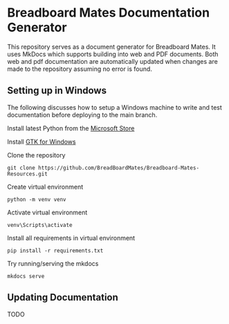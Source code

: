 # Breadboard Mates Documentation Generator

This repository serves as a document generator for Breadboard Mates. It uses MkDocs which supports building into web and PDF documents. Both web and pdf documentation are automatically updated when changes are made to the repository assuming no error is found.

## Setting up in Windows

The following discusses how to setup a Windows machine to write and test documentation before deploying to the main branch.

Install latest Python from the [Microsoft Store](https://www.microsoft.com/en-us/search?q=python)

Install [GTK for Windows](https://github.com/tschoonj/GTK-for-Windows-Runtime-Environment-Installer/releases)

Clone the repository

    git clone https://github.com/BreadBoardMates/Breadboard-Mates-Resources.git

Create virtual environment

    python -m venv venv

Activate virtual environment

    venv\Scripts\activate

Install all requirements in virtual environment

    pip install -r requirements.txt

Try running/serving the mkdocs

    mkdocs serve

## Updating Documentation

TODO